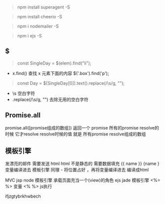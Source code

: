 >npm install superagent -S

>npm install cheerio -S

>npm i nodemailer -S

>npm i ejs -S
## $
> const SingleDay = $(elem).find("li");
- x.find() 查找 x 元素下面的内容 $('.box').find('p');

> const Day = $(SingleDay[0]).text().replace(/\s/g, "");
- \s 空白字符 
- .replace(/\s/g, "") 去除无用的空白字符

## Promise.all
promise.all([promise组成的数组])
返回一个 promise 所有的promise resolve的时候 它才resolve
resolve时候的值 就是 所有promise resolve组成的数组

## 模板引擎
发漂亮的邮件 需要发送 html
html 不是静态的 需要数据填充
{{ name }}
{name } 变量编译进去
模板引擎 同理 - 将位置占好 ，再将变量编译进去
编译成html

MVC 
jsp
node 模板引擎 承载页面充当一个(view)的角色
ejs jade 模板引擎
<%= %> 变量
<% %> js执行

ifjzgtybrkhwbech